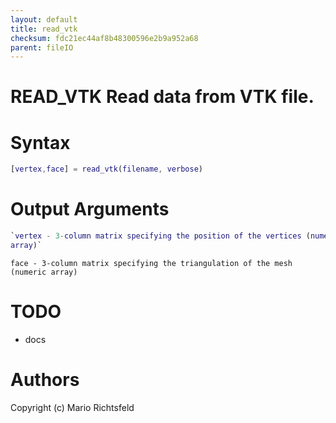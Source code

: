 ```yaml
---
layout: default
title: read_vtk
checksum: fdc21ec44af8b48300596e2b9a952a68
parent: fileIO
---
```



 
# READ_VTK Read data from VTK file.
 
# Syntax
```matlab
[vertex,face] = read_vtk(filename, verbose)
```
 
# Output Arguments
```matlab
`vertex - 3-column matrix specifying the position of the vertices (numeric
array)`
```

`face - 3-column matrix specifying the triangulation of the mesh (numeric array)`

 
# TODO
-  docs 
 
# Authors

Copyright (c) Mario Richtsfeld

